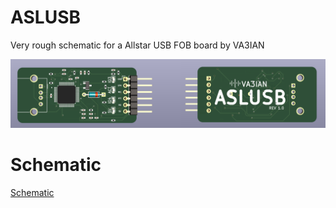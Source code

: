 # ASLUSB
Very rough schematic for a Allstar USB FOB board by VA3IAN

![ASL Allstar PCB](asl-allstar.png)

# Schematic
[Schematic](asl-allstar.pdf)

